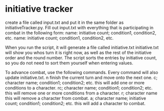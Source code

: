 # initiative tracker
create a file called input.txt and put it in the same folder as initiativeTracker.py. Fill out input.txt with everything that is participating in combat in the following form:
name: initiative count; condition1, condition2, etc.
name: initiative count; condition1, condition2, etc.

When you run the script, it will generate a file called initiative.txt
initiative.txt will show you whos turn it is right now, as well as the rest of the initiative order and the round number.
The script sorts the entries by initiative count, so you do not need to sort them yourself when entering values.

To advance combat, use the following commands. Every command will also update initiative.txt.
n
    finish the current turn and move onto the next one.
c; character name; condition1; condition2; etc.
    this will add one or more conditions to a character.
rc; character name; condition1; condition2; etc.
    this will remove one or more conditions from a character.
r; character name
    this will remove a character from combat.
a; character name; initiative count; condition1; condition2; etc.
    this will add a character to combat.